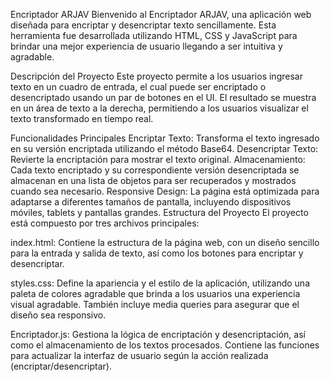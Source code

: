 Encriptador ARJAV
Bienvenido al Encriptador ARJAV, una aplicación web diseñada para encriptar y desencriptar texto sencillamente. Esta herramienta fue desarrollada utilizando HTML, CSS y JavaScript para brindar una mejor experiencia de usuario llegando a ser intuitiva y agradable.

Descripción del Proyecto
Este proyecto permite a los usuarios ingresar texto en un cuadro de entrada, el cual puede ser encriptado o desencriptado usando un par de botones en el UI. El resultado se muestra en un área de texto a la derecha, permitiendo a los usuarios visualizar el texto transformado en tiempo real.

Funcionalidades Principales
Encriptar Texto: Transforma el texto ingresado en su versión encriptada utilizando el método Base64.
Desencriptar Texto: Revierte la encriptación para mostrar el texto original.
Almacenamiento: Cada texto encriptado y su correspondiente versión desencriptada se almacenan en una lista de objetos para ser recuperados y mostrados cuando sea necesario.
Responsive Design: La página está optimizada para adaptarse a diferentes tamaños de pantalla, incluyendo dispositivos móviles, tablets y pantallas grandes.
Estructura del Proyecto
El proyecto está compuesto por tres archivos principales:

index.html: Contiene la estructura de la página web, con un diseño sencillo para la entrada y salida de texto, así como los botones para encriptar y desencriptar.

styles.css: Define la apariencia y el estilo de la aplicación, utilizando una paleta de colores agradable que brinda a los usuarios una experiencia visual agradable. También incluye media queries para asegurar que el diseño sea responsivo.

Encriptador.js: Gestiona la lógica de encriptación y desencriptación, así como el almacenamiento de los textos procesados. Contiene las funciones para actualizar la interfaz de usuario según la acción realizada (encriptar/desencriptar).
